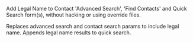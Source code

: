 Add Legal Name to Contact 'Advanced Search', 'Find Contacts' and Quick Search form(s), without hacking or using override files.

Replaces advanced search and contact search params to include legal name. Appends legal name results to quick search.